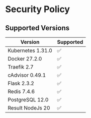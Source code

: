 # Security Policy

## Supported Versions

| Version | Supported                    |
| ------- | -----------------------------|
| Kubernetes 1.31.0 | :white_check_mark: |
| Docker 27.2.0  | :white_check_mark:    |
| Traefik 2.7  | :white_check_mark:      |
| cAdvisor 0.49.1  | :white_check_mark:  | 
| Flask 2.3.2 | :white_check_mark:  |
| Redis 7.4.6 | :white_check_mark:  |
| PostgreSQL 12.0 | :white_check_mark:  |
| Result NodeJs 20| :white_check_mark:  |

